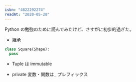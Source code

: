 ```yaml
---
isbn: "4822292274"
readAt: "2020-05-28"
---
```


Python の勉強のために読んでみたけど、さすがに初歩的過ぎた。

- 継承

```python
class Square(Shape):
  pass
```

- Tuple は immutable

- private 変数・関数は`_` プレフィックス

